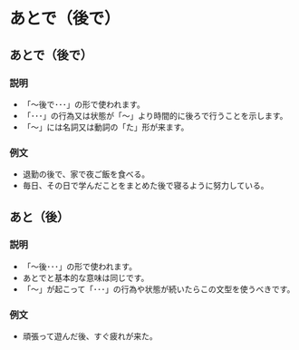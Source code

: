 # あとで（後で）

## あとで（後で）

### 説明

- 「～後で･･･」の形で使われます。
- 「･･･」の行為又は状態が「～」より時間的に後ろで行うことを示します。
- 「～」には名詞又は動詞の「た」形が来ます。

### 例文

- 退勤の後で、家で夜ご飯を食べる。
- 毎日、その日で学んだことをまとめた後で寝るように努力している。

## あと（後）

### 説明

- 「～後･･･」の形で使われます。
- あとでと基本的な意味は同じです。
- 「～」が起こって「･･･」の行為や状態が続いたらこの文型を使うべきです。

### 例文

- 頑張って遊んだ後、すぐ疲れが来た。